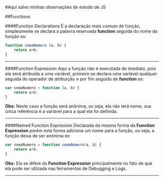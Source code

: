 #Aqui salvo minhas observações de estudo de JS


##Functions

####Function Declarations
É a declaração mais comum de função, simplesmente se declara a palavra reservada **function** seguida do nome da função ex:

```javascript
function somaNumero (a, b) {
	return a+b;
}
``` 

----------------

####Function Expression
Aqui a função não é executada de imediato, pois ela será atribuída a uma variável, primeiro se declara uma variável qualquer seguida do operador de atribuição **=** por fim seguido de **function** ex:

```javascript
var somaNumero = function (a, b) {
	return a+b;
}
``` 

**Obs:** Neste caso a função será anônima, ou seja, ela não terá nome, sua única referência é a variável para a qual ela foi definida.

----------------


####Named Function Expression
Declarada da mesma forma da **Function Expression** porém esta forma adiciona um nome para a função, ou seja, a função deixa de ser anônima ex:

```javascript
var somaNumero = function somaNumero(a, b) {
	return a+b;
}
``` 

**Obs:** Ela se difere da **Function Expression** principalmente no fato de que ela pode ser utlizada nas ferramentas de Debugging e Logs.

----------------


